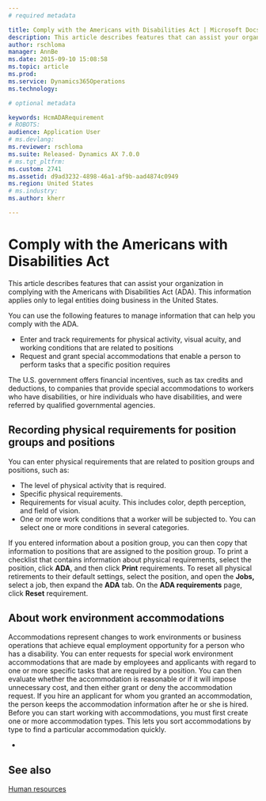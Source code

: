 ```yaml
---
# required metadata

title: Comply with the Americans with Disabilities Act | Microsoft Docs
description: This article describes features that can assist your organization in complying with the Americans with Disabilities Act (ADA). This information applies only to legal entities doing business in the United States.
author: rschloma
manager: AnnBe
ms.date: 2015-09-10 15:08:58
ms.topic: article
ms.prod: 
ms.service: Dynamics365Operations
ms.technology: 

# optional metadata

keywords: HcmADARequirement
# ROBOTS: 
audience: Application User
# ms.devlang: 
ms.reviewer: rschloma
ms.suite: Released- Dynamics AX 7.0.0
# ms.tgt_pltfrm: 
ms.custom: 2741
ms.assetid: d9ad3232-4898-46a1-af9b-aad4874c0949
ms.region: United States
# ms.industry: 
ms.author: kherr

---
```


# Comply with the Americans with Disabilities Act

This article describes features that can assist your organization in complying with the Americans with Disabilities Act (ADA). This information applies only to legal entities doing business in the United States.

You can use the following features to manage information that can help you comply with the ADA.
-   Enter and track requirements for physical activity, visual acuity, and working conditions that are related to positions
-   Request and grant special accommodations that enable a person to perform tasks that a specific position requires

The U.S. government offers financial incentives, such as tax credits and deductions, to companies that provide special accommodations to workers who have disabilities, or hire individuals who have disabilities, and were referred by qualified governmental agencies.

## Recording physical requirements for position groups and positions
You can enter physical requirements that are related to position groups and positions, such as:
-   The level of physical activity that is required.
-   Specific physical requirements.
-   Requirements for visual acuity. This includes color, depth perception, and field of vision.
-   One or more work conditions that a worker will be subjected to. You can select one or more conditions in several categories.

If you entered information about a position group, you can then copy that information to positions that are assigned to the position group. To print a checklist that contains information about physical requirements, select the position, click **ADA**, and then click **Print** requirements. To reset all physical retirements to their default settings, select the position, and open the **Jobs,** select a job, then expand the **ADA** tab. On the **ADA requirements** page, click **Reset** requirement.

## About work environment accommodations
Accommodations represent changes to work environments or business operations that achieve equal employment opportunity for a person who has a disability. You can enter requests for special work environment accommodations that are made by employees and applicants with regard to one or more specific tasks that are required by a position. You can then evaluate whether the accommodation is reasonable or if it will impose unnecessary cost, and then either grant or deny the accommodation request. If you hire an applicant for whom you granted an accommodation, the person keeps the accommodation information after he or she is hired. Before you can start working with accommodations, you must first create one or more accommodation types. This lets you sort accommodations by type to find a particular accommodation quickly.

 
-



See also
--------

[Human resources](https://ax.help.dynamics.com/en/?post_type=incsub_wiki&p=197861&preview=true)

